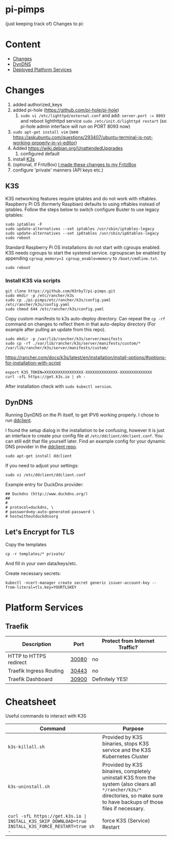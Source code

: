 # pi-pimps

(just keeping track of) Changes to pi:

# Content

* [Changes](#changes)
* [DynDNS](#dyndns)
* [Deployed Platform Services](#platform-services)

# Changes

1. added authorized_keys
2. added pi-hole (https://github.com/pi-hole/pi-hole)
    1. `sudo vi /etc/lighttpd/external.conf` and add: `server.port := 8093` and reboot lighthttpd service `sudo /etc/init.d/lighttpd restart` (so pi-hole admin interface will run on PORT 8093 now)
4. `sudo apt-get install vim` (see https://askubuntu.com/questions/293407/ubuntu-terminal-is-not-working-properly-in-vi-editor)
5. Added https://wiki.debian.org/UnattendedUpgrades
    1. configured default
6. install [K3s](#k3s)
7. (optional, if FritzBox) [I made these changes to my FritzBox](./FritzBox.md)
8. configure 'private' manners (API keys etc.)

## K3S 

K3S networking features require iptables and do not work with nftables. Raspberry Pi OS (formerly Raspbian) defaults to using nftables instead of iptables. Follow the steps below to switch configure Buster to use legacy iptables:

    sudo iptables -F
    sudo update-alternatives --set iptables /usr/sbin/iptables-legacy
    sudo update-alternatives --set ip6tables /usr/sbin/ip6tables-legacy
    sudo reboot

Standard Raspberry Pi OS installations do not start with cgroups enabled. K3S needs cgroups to start the systemd service. cgroupscan be enabled by appending
`cgroup_memory=1 cgroup_enable=memory` to `/boot/cmdline.txt`.

    sudo reboot

### Install K3S via scripts

    git clone https://github.com/H3rby7/pi-pimps.git
    sudo mkdir -p /etc/rancher/k3s
    sudo cp ./pi-pimps/etc/rancher/k3s/config.yaml /etc/rancher/k3s/config.yaml
    sudo chmod 644 /etc/rancher/k3s/config.yaml
    
Copy custom manifests to k3s auto-deploy directory. Can repeat the `cp -rf` command on changes to reflect them in that auto-deploy directory (For example after pulling an update from this repo).

    sudo mkdir -p /var/lib/rancher/k3s/server/manifests
    sudo cp -rf ./var/lib/rancher/k3s/server/manifests/custom/* /var/lib/rancher/k3s/server/manifests/custom/

https://rancher.com/docs/k3s/latest/en/installation/install-options/#options-for-installation-with-script

    export K3S_TOKEN=XXXXXXXXXXXXXXXXX-XXXXXXXXXXXXXX-XXXXXXXXXXXXXX
    curl -sfL https://get.k3s.io | sh -

After installation check with `sudo kubectl version`.

## DynDNS

Running DynDNS on the Pi itself, to get IPV6 working properly. I chose to run [ddclient](https://github.com/ddclient/ddclient).

I found the setup dialog in the installation to be confusing, however it is just an interface to create your config file at `/etc/ddclient/ddclient.conf`.
You can still edit that file yourself later. Find an example config for your dynamic DNS provider in the [ddclient repo](https://github.com/ddclient/ddclient/blob/develop/ddclient.conf.in). 

    sudo apt-get install ddclient

If you need to adjust your settings:

    sudo vi /etc/ddclient/ddclient.conf

Example entry for DuckDns provider:

    ## Duckdns (http://www.duckdns.org/)
    ##
    #
    # protocol=duckdns, \
    # password=my-auto-generated-password \
    # hostwithoutduckdnsorg

## Let's Encrypt for TLS

Copy the templates

    cp -r templates/* private/
    
And fill in your own data/keys/etc.

Create necessary secrets:
    
    kubectl -ncert-manager create secret generic issuer-account-key --from-literal=tls.key=YOURTLSKEY

# Platform Services

## Traefik

Description | Port | Protect from Internet Traffic?
--- | --- | ---
HTTP to HTTPS redirect | [30080](http://raspberrypi:30080) | no
Traefik Ingress Routing | [30443](http://raspberrypi:30443) | no
Traefik Dashboard | [30900](http://raspberrypi:30900) | Definitely YES!

# Cheatsheet

Useful commands to interact with K3S

Command | Purpose
--- | ---
`k3s-killall.sh` | Provided by K3S binaries, stops K3S service and the K3S Kubernetes Cluster
`k3s-uninstall.sh` | Provided by K3S binaires, completely uninstall K3S from the system (also clears all `*/rancher/k3s/*` directories, so make sure to have backups of those files if necessary.
`curl -sfL https://get.k3s.io \| INSTALL_K3S_SKIP_DOWNLOAD=true INSTALL_K3S_FORCE_RESTART=true sh -` | force K3S (Service) Restart
